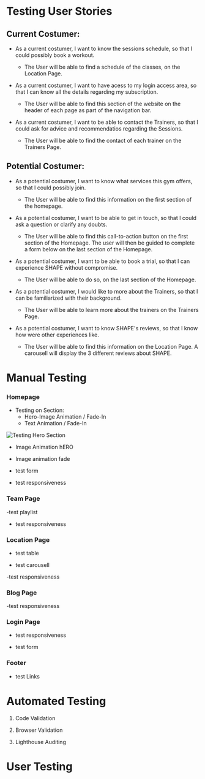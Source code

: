 # Testing User Stories

## Current Costumer:
- As a current costumer, I want to know the sessions schedule, so that I could possibly book a workout.

     - The User will be able to find a schedule of the classes, on the Location Page.

-  As a current costumer, I want to have acess to my login access area, so that I can know all the details regarding my subscription.
     - The User will be able to find this section of the website on the header of each page as part of the navigation bar.

-  As a current costumer, I want to be able to contact the Trainers, so that I could ask for advice and recommendatios regarding the Sessions.
     - The User will be able to find the contact of each trainer on the Trainers Page.

## Potential Costumer:
-  As a potential costumer, I want to know what services this gym offers, so that I could possibly join.
    - The User will be able to find this information on the first section of the homepage.

-  As a potential costumer, I want to be able to get in touch, so that I could ask a question or clarify any doubts.
    - The User will be able to find this call-to-action button on the first section of the Homepage. The user will then be guided to complete a form below on the last section of the Homepage.

- As a potential costumer, I want to be able to book a trial, so that I can experience SHAPE without compromise.
    - The User will be able to do so, on the last section of the Homepage.

-  As a potential costumer, I would like to more about the Trainers, so that I can be familiarized with their background.
    - The User will be able to learn more about the trainers on the Trainers Page.

-  As a potential costumer, I want to know SHAPE's reviews, so that I know how were other experiences like.
    - The User will be able to find this information on the Location Page. A carousell will display the 3 different reviews about SHAPE.


# Manual Testing

### Homepage

- Testing on Section:
   - Hero-Image Animation / Fade-In
   - Text Animation / Fade-In 

![Testing Hero Section](assets/gif/test-hero.gif)

- Image Animation hERO

- Image animation fade

- test form 

- test responsiveness


### Team Page

-test playlist

- test responsiveness


### Location Page

- test table

- test carousell

-test responsiveness


### Blog Page
 -test responsiveness
### Login Page
- test responsiveness

- test form


### Footer

- test Links


# Automated Testing 

1. Code Validation

2. Browser Validation

3. Lighthouse Auditing

# User Testing